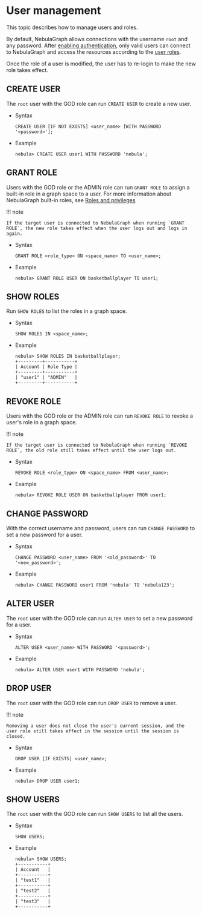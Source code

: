 # User management

This topic describes how to manage users and roles.

By default, NebulaGraph allows connections with the username `root` and any password. After [enabling authentication](1.authentication.md), only valid users can connect to NebulaGraph and access the resources according to the [user roles](3.role-list.md).

Once the role of a user is modified, the user has to re-login to make the new role takes effect.

## CREATE USER

The `root` user with the GOD role can run `CREATE USER` to create a new user.

* Syntax

    ```ngql
    CREATE USER [IF NOT EXISTS] <user_name> [WITH PASSWORD '<password>'];
    ```

* Example

    ```ngql
    nebula> CREATE USER user1 WITH PASSWORD 'nebula';
    ```

## GRANT ROLE

Users with the GOD role or the ADMIN role can run `GRANT ROLE` to assign a built-in role in a graph space to a user. For more information about NebulaGraph built-in roles, see [Roles and privileges](3.role-list.md)

!!! note

    If the target user is connected to NebulaGraph when running `GRANT ROLE`, the new role takes effect when the user logs out and logs in again.

* Syntax

    ```ngql
    GRANT ROLE <role_type> ON <space_name> TO <user_name>;
    ```

* Example

    ```ngql
    nebula> GRANT ROLE USER ON basketballplayer TO user1;
    ```

## SHOW ROLES

Run `SHOW ROLES` to list the roles in a graph space.

* Syntax

  ```ngql
  SHOW ROLES IN <space_name>;
  ```

* Example

  ```ngql
  nebula> SHOW ROLES IN basketballplayer;
  +---------+-----------+
  | Account | Role Type |
  +---------+-----------+
  | "user1" | "ADMIN"   |
  +---------+-----------+
  ```

## REVOKE ROLE

Users with the GOD role or the ADMIN role can run `REVOKE ROLE` to revoke a user's role in a graph space.

!!! note

    If the target user is connected to NebulaGraph when running `REVOKE ROLE`, the old role still takes effect until the user logs out.

* Syntax

    ```ngql
    REVOKE ROLE <role_type> ON <space_name> FROM <user_name>;
    ```

* Example

    ```ngql
    nebula> REVOKE ROLE USER ON basketballplayer FROM user1;
    ```

## CHANGE PASSWORD

With the correct username and password, users can run `CHANGE PASSWORD` to set a new password for a user.

* Syntax

    ```ngql
    CHANGE PASSWORD <user_name> FROM '<old_password>' TO '<new_password>';
    ```

* Example

    ```ngql
    nebula> CHANGE PASSWORD user1 FROM 'nebula' TO 'nebula123';
    ```

## ALTER USER

The `root` user with the GOD role can run `ALTER USER` to set a new password for a user.

* Syntax

    ```ngql
    ALTER USER <user_name> WITH PASSWORD '<password>';
    ```

* Example

    ```ngql
    nebula> ALTER USER user1 WITH PASSWORD 'nebula';
    ```

## DROP USER

The `root` user with the GOD role can run `DROP USER` to remove a user.

!!! note

    Removing a user does not close the user's current session, and the user role still takes effect in the session until the session is closed.

* Syntax

    ```ngql
    DROP USER [IF EXISTS] <user_name>;
    ```

* Example

    ```ngql
    nebula> DROP USER user1;
    ```

## SHOW USERS

The `root` user with the GOD role can run `SHOW USERS` to list all the users.

* Syntax

    ```ngql
    SHOW USERS;
    ```

* Example

    ```ngql
    nebula> SHOW USERS;
    +-----------+
    | Account   |
    +-----------+
    | "test1"   |
    +-----------+
    | "test2"   |
    +-----------+
    | "test3"   |
    +-----------+
    ```
